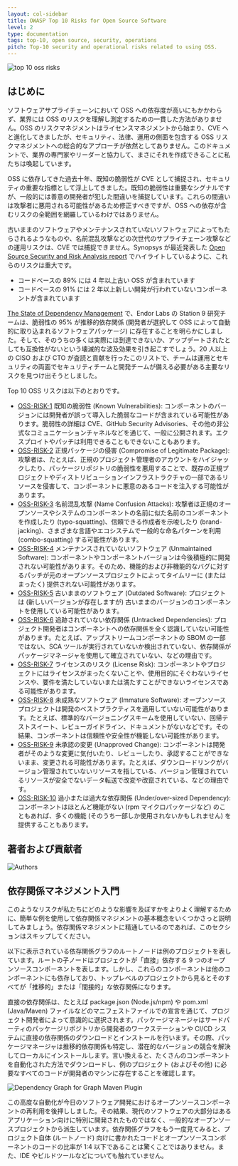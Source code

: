 ```yaml
---
layout: col-sidebar
title: OWASP Top 10 Risks for Open Source Software
level: 2
type: documentation
tags: top-10, open source, security, operations
pitch: Top-10 security and operational risks related to using OSS. 
---
```


![top 10 oss risks](https://raw.githubusercontent.com/OWASP/www-project-open-source-software-top-10/main/assets/images/top10.png)

## はじめに

ソフトウェアサプライチェーンにおいて OSS への依存度が高いにもかかわらず、業界には OSS のリスクを理解し測定するための一貫した方法がありません。OSS のリスクマネジメントはライセンスマネジメントから始まり、CVE へと進化してきましたが、セキュリティ、法律、運用の側面を包含する OSS リスクマネジメントへの総合的なアプローチが依然としてありません。このドキュメントで、業界の専門家やリーダーと協力して、まさにそれを作成できることに私たちは喚起しています。

OSS に依存してきた過去十年、既知の脆弱性が CVE として捕捉され、セキュリティの重要な指標として浮上してきました。既知の脆弱性は重要なシグナルですが、一般的には善意の開発者が犯した間違いを捕捉しています。これらの間違いは攻撃者に悪用される可能性があるため修正すべきですが、OSS への依存が含むリスクの全範囲を網羅しているわけではありません。

古いままのソフトウェアやメンテナンスされていないソフトウェアによってもたらされるようなものや、名前混乱攻撃などの次世代のサプライチェーン攻撃などの運用リスクは、CVE では捕捉できません。Synopsys が最近発表した [Open Source Security and Risk Analysis report](https://www.synopsys.com/content/dam/synopsys/sig-assets/reports/rep-ossra-2023.pdf) でハイライトしているように、これらのリスクは重大です。

- コードベースの 89% には 4 年以上古い OSS が含まれています
- コードベースの 91% には 2 年以上新しい開発が行われていないコンポーネントが含まれています

[The State of Dependency Management](https://endorlabs.webflow.io/learn/state-of-dependency-management) で、Endor Labs の Station 9 研究チームは、脆弱性の 95% が推移的依存関係 (開発者が選択して OSS によって自動的に取り込まれるソフトウェアパッケージ) に存在することを明らかにしました。そして、そのうちの多くは実際には到達できないか、アップデートされたとしても互換性がないという壊滅的な波及効果を引き起こすでしょう。20 人以上の CISO および CTO が査読と貢献を行ったこのリストで、チームは運用とセキュリティの両面でセキュリティチームと開発チームが備える必要がある主要なリスクを見つけ出そうとしました。

Top 10 OSS リスクは以下のとおりです。

- [OSS-RISK-1](./0-1-risks/OSS1-Known-Vulnerabilities.md) 既知の脆弱性 (Known Vulnerabilities): コンポーネントのバージョンには開発者が誤って導入した脆弱なコードが含まれている可能性があります。脆弱性の詳細は CVE、GitHub Security Advisories、その他の非公式なコミュニケーションチャネルなどを通じて、一般に公開されます。エクスプロイトやパッチは利用できることもできないこともあります。
- [OSS-RISK-2](./0-1-risks/OSS2-Compromise-Legitimate-Package.md) 正規パッケージの侵害 (Compromise of Legitimate Package): 攻撃者は、たとえば、正規のプロジェクト管理者のアカウントをハイジャックしたり、パッケージリポジトリの脆弱性を悪用することで、既存の正規プロジェクトやディストリビューションインフラストラクチャの一部であるリソースを侵害して、コンポーネントに悪意のあるコードを注入する可能性があります。
- [OSS-RISK-3](./0-1-risks/OSS3-Name-Confusion-Attack.md) 名前混乱攻撃 (Name Confusion Attacks): 攻撃者は正規のオープンソースやシステムのコンポーネントの名前に似た名前のコンポーネントを作成したり (typo-squatting)、信頼できる作成者を示唆したり (brand-jacking)、さまざまな言語やエコシステムで一般的な命名パターンを利用 (combo-squatting) する可能性があります。
- [OSS-RISK-4](./0-1-risks/OSS4-Unmaintained-Software.md) メンテナンスされていないソフトウェア (Unmaintained Software): コンポーネントやコンポーネントバージョンは今後積極的に開発されない可能性があります。そのため、機能的および非機能的なバグに対するパッチが元のオープンソースプロジェクトによってタイムリーに (またはまったく) 提供されない可能性があります。
- [OSS-RISK-5](./0-1-risks/OSS5-Outdated-Software.md) 古いままのソフトウェア (Outdated Software): プロジェクトは (新しいバージョンが存在しますが) 古いままのバージョンのコンポーネントを使用している可能性があります。
- [OSS-RISK-6](./0-1-risks/OSS6-Untracked-Dependencies.md) 追跡されていない依存関係 (Untracked Dependencies): プロジェクト開発者はコンポーネントへの依存関係を全く認識していない可能性があります。たとえば、アップストリームコンポーネントの SBOM の一部ではない、SCA ツールが実行されていないか検出されていない、依存関係がパッケージマネージャを使用して確立されていない、などの理由です。
- [OSS-RISK-7](./0-1-risks/OSS7-License-Regulatory-Risks.md) ライセンスのリスク (License Risk): コンポーネントやプロジェクトにはライセンスがまったくないことや、使用目的にそぐわないライセンスや、要件を満たしていないまたは満たすことができないライセンスである可能性があります。
- [OSS-RISK-8](./0-1-risks/OSS8-Immature-Software.md) 未成熟なソフトウェア (Immature Software): オープンソースプロジェクトは開発のベストプラクティスを適用していない可能性があります。たとえば、標準的なバージョニングスキームを使用していない、回帰テストスイート、レビューガイドライン、ドキュメントがないなどです。その結果、コンポーネントは信頼性や安全性が機能しない可能性があります。
- [OSS-RISK-9](./0-1-risks/OSS9-Unapproved-Change.md) 未承認の変更 (Unapproved Change): コンポーネントは開発者がそのような変更に気付いたり、レビューしたり、承認することができないまま、変更される可能性があります。たとえば、ダウンロードリンクがバージョン管理されていないリソースを指している、バージョン管理されているリソースが安全でないデータ転送で改変や改竄されている、などの理由です。
- [OSS-RISK-10](./0-1-risks/OSS10-UnderOversized-Dependency.md) 過小または過大な依存関係 (Under/over-sized Dependency): コンポーネントはほとんど機能がない (rpm マイクロパッケージなど) のこともあれば、多くの機能 (そのうち一部しか使用されないかもしれません) を提供することもあります。

## 著者および貢献者

![Authors](https://raw.githubusercontent.com/OWASP/www-project-open-source-software-top-10/main/assets/images/authors.png)

## 依存関係マネジメント入門

このようなリスクが私たちにどのような影響を及ぼすかをよりよく理解するために、簡単な例を使用して依存関係マネジメントの基本概念をいくつかさっと説明してみましょう。依存関係マネジメントに精通しているのであれば、このセクションはスキップしてください。

以下に表示されている依存関係グラフのルートノードは例のプロジェクトを表しています。ルートの子ノードはプロジェクトが「直接」依存する 9 つのオープンソースコンポーネントを表します。しかし、これらのコンポーネントは他のコンポーネントにも依存しており、トップレベルのプロジェクトから見るとそのすべてが「推移的」または「間接的」な依存関係になります。

直接の依存関係は、たとえば package.json (Node.js/npm) や pom.xml (Java/Maven) ファイルなどのマニフェストファイルでの宣言を通じて、プロジェクト開発者によって意識的に選択されます。パッケージマネージャはサードパーティのパッケージリポジトリから開発者のワークステーションや CI/CD システムに直接の依存関係のダウンロードとインストールを行います。その際、パッケージマネージャは推移的依存関係も特定し、潜在的なバージョンの競合を解決してローカルにインストールします。言い換えると、たくさんのコンポーネントを自動化された方法でダウンロードし、例のプロジェクト (およびその他) に必要なすべてのコードが開発者のマシンに存在することを確認します。

![Dependency Graph for Graph Maven Plugin](https://raw.githubusercontent.com/OWASP/www-project-open-source-software-top-10/main/assets/images/deptree.png)

この高度な自動化が今日のソフトウェア開発におけるオープンソースコンポーネントの再利用を後押ししました。その結果、現代のソフトウェアの大部分はあるアプリケーション向けに特別に開発されたものではなく、一般的なオープンソースプロジェクトから派生しています。依存関係グラフをもう一度見てみると、プロジェクト自体 (ルートノード) 向けに書かれたコードとオープンソースコンポーネントのコードの比率が 1:4 以下であることは驚くことではありません。また、IDE やビルドツールなどについても触れていません。
